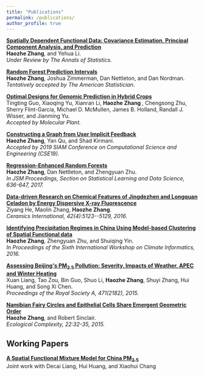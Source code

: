 ```yaml
---
title: "Publications"
permalink: /publications/
author_profile: true
---
```

<b> [Spatially Dependent Functional Data: Covariance Estimation, Principal Component Analysis, and Prediction]()</b> <br>
<b>Haozhe Zhang</b>, and Yehua Li. <br>
<i> Under Review by *The Annals of Statistics*.</i>

<b>[Random Forest Prediction Intervals](https://github.com/haozhestat/RFIntervals)</b> <br>
<b>Haozhe Zhang</b>, Joshua Zimmerman, Dan Nettleton, and Dan Nordman.<br> <i> Tentatively accepted by The American Statistician</i>.

<b>[Optimal Designs for Genomic Prediction in Hybrid Crops](https://www.cell.com/molecular-plant/home)</b> <br>
Tingting Guo, Xiaoqing Yu, Xianran Li, <b> Haozhe Zhang </b>, Chengsong Zhu, Sherry Flint-Garcia, Michael D. McMullen, James B. Holland, Randall J. Wisser, and Jianming Yu. <i> <br>
Accepted by Molecular Plant. </i>

<b>[ Constructing a Graph from User Implicit Feedback](http://meetings.siam.org/sess/dsp_programsess.cfm?SESSIONCODE=66151)</b> <br>
 <b>Haozhe Zhang</b>, Yan Qu, and Shad Kirmani. <i> <br>
Accepted by 2019 SIAM Conference on Computational Science and Engineering (CSE19). </i>

<b>[Regression-Enhanced Random Forests](http://haozhestat.github.io/files/manuscript_HAOZHE_ZHANG.pdf)</b><br>
<b>Haozhe Zhang</b>, Dan Nettleton, and Zhengyuan Zhu. <i> <br>
 In JSM Proceedings, Section on Statistical Learning and Data Science, 636-647, 2017.</i>

<b>[Data-driven Research on Chemical Features of Jingdezhen and Longquan Celadon by Energy Dispersive X-ray Fluorescence](https://www.sciencedirect.com/science/article/pii/S0272884215023135)</b><br>
Ziyang He, Maolin Zhang, <b>Haozhe Zhang</b>. <br> <i>Ceramics International, 42(4):5123--5129, 2016.</i> 

<b>[Identifying Precipitation Regimes in China Using Model-based Clustering of Spatial Functional data](http://climateinformatics.org/?q=node/83)</b><br>
<b>Haozhe Zhang</b>, Zhengyuan Zhu, and Shuiqing Yin. <i> <br>
  In Proceedings of the Sixth International Workshop on Climate Informatics, 2016.</i>

<b>[Assessing Beijing's PM$_{2.5}$ Pollution: Severity, Impacts of Weather, APEC and Winter Heating](http://rspa.royalsocietypublishing.org/content/471/2182/20150257)</b><br>
Xuan Liang, Tao Zou, Bin Guo, Shuo Li, <b>Haozhe Zhang</b>, Shuyi Zhang, Hui Huang, and Song Xi Chen. <i> <br>
  Proceedings of the Royal Society A, 471(2182), 2015.</i> 

<b>[Namibian Fairy Circles and Epithelial Cells Share Emergent Geometric Order](https://www.sciencedirect.com/science/article/pii/S1476945X15000069)</b><br>
<b>Haozhe Zhang</b>, and Robert Sinclair. <br> <i>Ecological Complexity, 22:32-35, 2015.</i>

## Working Papers

<b>[A Spatial Functional Mixture Model for China PM$_{2.5}$]()</b><br>
Joint work with Decai Liang,  Hui Huang, and Xiaohui Chang
